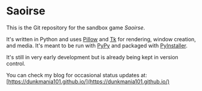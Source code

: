 # Saoirse

This is the Git repository for the sandbox game *Saoirse*.


It's written in Python and uses [Pillow](https://pypi.org/project/Pillow/) and [Tk](https://docs.python.org/3/library/tkinter.html) for rendering, window creation, and media. It's meant to be run with [PyPy](https://www.pypy.org/index.html) and packaged with [PyInstaller](https://pypi.org/project/pyinstaller/).


It's still in very early development but is already being kept in version control.


You can check my blog for occasional status updates at: [https://dunkmania101.github.io/](https://dunkmania101.github.io/)

